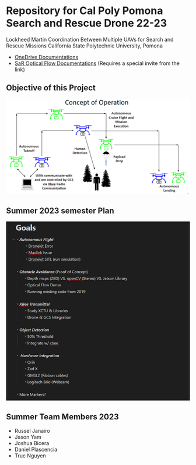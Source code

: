 # Repository for Cal Poly Pomona Search and Rescue Drone 22-23

Lockheed Martin Coordination Between Multiple UAVs for Search and Rescue Missions
California State Polytechnic University, Pomona
* [OneDrive Documentations](https://livecsupomona-my.sharepoint.com/:f:/g/personal/rsjanairo_cpp_edu/EgMdS5oYeahGoJx8KE8ym4UBWX6eHcz2TKDSJ3qtYKlNqg?e=GxiJsg)
* [SaR Optical Flow Documentations](https://livecsupomona-my.sharepoint.com/:f:/r/personal/rsjanairo_cpp_edu/Documents/Optical%20Flow%202019-2020?csf=1&web=1&e=w5bDuV)
(Requires a special invite from the link)
## Objective of this Project
![alt text](https://github.com/rjanairo/Lockheed-Martin-SAR/blob/main/Images/conceptOperation.png?raw=true)
## Summer 2023 semester Plan
![alt text](https://github.com/rjanairo/Lockheed-Martin-SAR/blob/main/Images/Agenda.png?raw=true)

## Summer Team Members 2023
* Russel Janairo
* Jason Yam
* Joshua Bicera
* Daniel Plascencia
* Truc Nguyen
